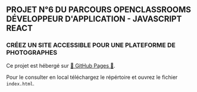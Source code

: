 ## PROJET N°6 DU PARCOURS OPENCLASSROOMS DÉVELOPPEUR D'APPLICATION - JAVASCRIPT REACT 

### CRÉEZ UN SITE ACCESSIBLE POUR UNE PLATEFORME DE PHOTOGRAPHES

Ce projet est hébergé sur [🔗 GitHub Pages 🔗](https://rbrahier17.github.io/RaphaelBrahier_6_14022022/).

Pour le consulter en local téléchargez le répértoire et ouvrez le fichier `index.html`.

